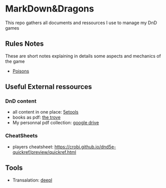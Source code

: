 # MarkDown&Dragons
This repo gathers all documents and ressources I use to manage my DnD games

## Rules Notes
These are short notes explaining in details some aspects and mechanics of the game
- [Poisons](./rules_notes/poisons.html)

## Useful External ressources

### DnD content
- all content in one place: [5etools](https://5e.tools)
- books as pdf: [the trove](https://thetrove.is/Books/Dungeons%20%26%20Dragons%20%5Bmulti%5D/5th%20Edition%20%285e%29/Core/)
- My personnal pdf collection: [google drive](https://drive.google.com/drive/folders/1UG_oDEpwV1EgzwlVToeorw-EO0wOmHTI)

### CheatSheets
- players cheatsheet: https://crobi.github.io/dnd5e-quickref/preview/quickref.html

## Tools
- Transalation: [deepl](deepl.com)

